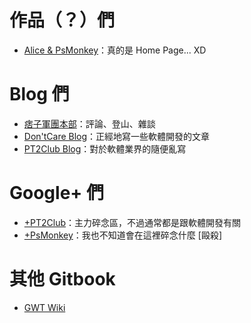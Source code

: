 作品（？）們
============

* [Alice & PsMonkey]：真的是 Home Page... XD

[Alice & PsMonkey]: http://alice.psmonkey.org


Blog 們
=======

* [痞子軍團本部]：評論、登山、雜談
* [Don'tCare Blog]：正經地寫一些軟體開發的文章
* [PT2Club Blog]：對於軟體業界的隨便亂寫


[痞子軍團本部]: http://blog.psmonkey.org
[Don'tCare Blog]: http://blog.dontcareabout.us
[PT2Club Blog]: http://pt2club.blogspot.com


Google+ 們
==========

* [+PT2Club]：主力碎念區，不過通常都是跟軟體開發有關
* [+PsMonkey]：我也不知道會在這裡碎念什麼 [毆殺]


[+PT2Club]: https://plus.google.com/u/0/117968090982719732361/about
[+PsMonkey]: https://plus.google.com/u/0/113687460021382076877/about


其他 Gitbook
============

* [GWT Wiki](http://gwt.dontcareabout.us/)
